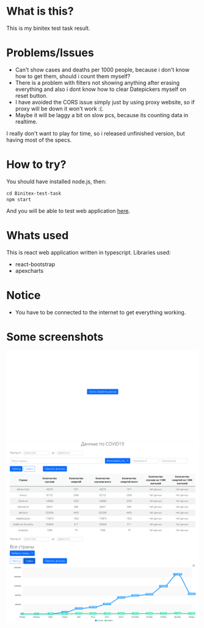 # What is this?
This is my binitex test task result.

# Problems/Issues
- Can't show cases and deaths per 1000 people, because i don't know how to get them, should i count them myself?
- There is a problem with filters not showing anything after erasing everything and also i dont know how to clear Datepickers myself on reset button.
- I have avoided the CORS issue simply just by using proxy website, so if proxy will be down it won't work :(.
- Maybe it will be laggy a bit on slow pcs, because its counting data in realtime.

I really don't want to play for time, so i released unfinished version, but having most of the specs.
# How to try?
You should have installed node.js, then:
```
cd Binitex-test-task
npm start
```
And you will be able to test web application [here](http://localhost:3000/).

# Whats used
This is react web application written in typescript.
Libraries used:
  - react-bootstrap
  - apexcharts

# Notice
- You have to be connected to the internet to get everything working.

# Some screenshots
![alt text](https://github.com/XlynxX/Binitex-test-task/blob/main/Github_res/screenshot1.png)
![alt text](https://github.com/XlynxX/Binitex-test-task/blob/main/Github_res/screenshot2.png)
![alt text](https://github.com/XlynxX/Binitex-test-task/blob/main/Github_res/screenshot3.png)
